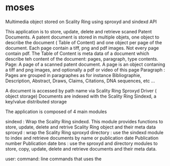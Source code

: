 # moses
Multimedia object stored on Scality Ring using sproxyd and sindexd API

This application is to store, update, delete and retrieve scaned Patent Documents. A patent document is stored in multiple objets,
one object to describe the document ( Table of Content) and one object per page of the document. Each page contain a tiff, 
png and pdf images. Not every page contain pdf. The Table of Content is meta data of a document which describe teh content of
the document:  pages, paragraph, type contents.
Page: A page of a scanned patent document. A page is an object contaning a tiff and  png images, and optionally a pdf or video 
of this page
Paragraph : Pages are grouped in paragraphes as for instance Bibliographie, Description, Abstract, Draws, Claims, Citations, DNA sequences, etc ...

A document is  accessed by path name via Scality Ring Sproxyd Driver ( object storage)
Documents are indexed with the Scality Ring Sindexd, a key/value distributed storage

The application is composed of 4 main modules

sindexd : Wrap the Scality Ring sindexd. This module provides functions to store, update, delete and retrive Scality Ring object 
and their meta data
sproxyd : wrap the Scality Ring sproxyd
directory : use the sindexd module to index and retrieve documents by name or publication date
  Publication number
  Publication date
bns : use the sproxyd and directory modules to store, copy, update, delete and retrieve documents and their meta data.

user:
command: line commands that uses the 


